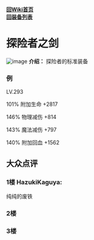 [**回Wiki首页**](../README.md)   
[**回装备列表**](index.md)
# 探险者之剑
![image](https://user-images.githubusercontent.com/35645329/193932268-917bb56c-5124-4f22-a2f8-0bd60e49be65.png) **介绍：** 探险者的标准装备   
### 例
LV.293   
<p title='success'>101% 附加生命 +2817</p>
<p title='danger'>146% 物理减伤 +814</p>
<p title='danger'>143% 魔法减伤 +797</p>
<p title='danger'>140% 附加回血 +1562</p>

## 大众点评
### 1楼 HazukiKaguya: 
纯纯的废铁
### 2楼 

### 3楼 
